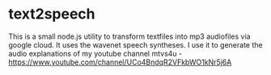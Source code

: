 # text2speech
This is a small node.js utility to transform textfiles into mp3 audiofiles via google cloud.
It uses the wavenet speech syntheses.
I use it to generate the audio explanations of my youtube channel 
mtvs4u - https://www.youtube.com/channel/UCo4BndqR2VFkbWO1kNr5j6A 
